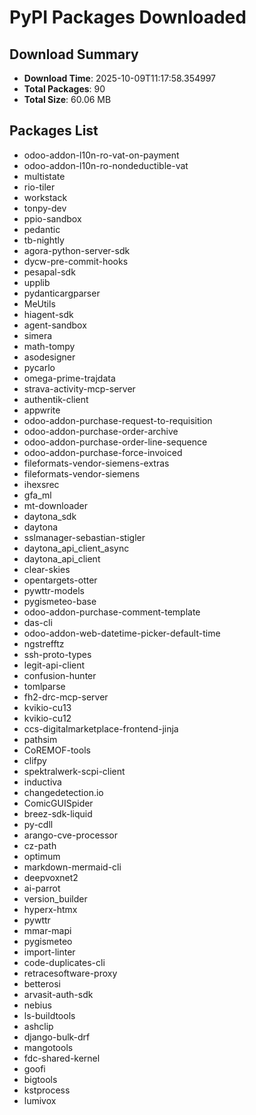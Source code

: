 # PyPI Packages Downloaded

## Download Summary
- **Download Time**: 2025-10-09T11:17:58.354997
- **Total Packages**: 90
- **Total Size**: 60.06 MB

## Packages List
- odoo-addon-l10n-ro-vat-on-payment
- odoo-addon-l10n-ro-nondeductible-vat
- multistate
- rio-tiler
- workstack
- tonpy-dev
- ppio-sandbox
- pedantic
- tb-nightly
- agora-python-server-sdk
- dycw-pre-commit-hooks
- pesapal-sdk
- upplib
- pydanticargparser
- MeUtils
- hiagent-sdk
- agent-sandbox
- simera
- math-tompy
- asodesigner
- pycarlo
- omega-prime-trajdata
- strava-activity-mcp-server
- authentik-client
- appwrite
- odoo-addon-purchase-request-to-requisition
- odoo-addon-purchase-order-archive
- odoo-addon-purchase-order-line-sequence
- odoo-addon-purchase-force-invoiced
- fileformats-vendor-siemens-extras
- fileformats-vendor-siemens
- ihexsrec
- gfa_ml
- mt-downloader
- daytona_sdk
- daytona
- sslmanager-sebastian-stigler
- daytona_api_client_async
- daytona_api_client
- clear-skies
- opentargets-otter
- pywttr-models
- pygismeteo-base
- odoo-addon-purchase-comment-template
- das-cli
- odoo-addon-web-datetime-picker-default-time
- ngstrefftz
- ssh-proto-types
- legit-api-client
- confusion-hunter
- tomlparse
- fh2-drc-mcp-server
- kvikio-cu13
- kvikio-cu12
- ccs-digitalmarketplace-frontend-jinja
- pathsim
- CoREMOF-tools
- clifpy
- spektralwerk-scpi-client
- inductiva
- changedetection.io
- ComicGUISpider
- breez-sdk-liquid
- py-cdll
- arango-cve-processor
- cz-path
- optimum
- markdown-mermaid-cli
- deepvoxnet2
- ai-parrot
- version_builder
- hyperx-htmx
- pywttr
- mmar-mapi
- pygismeteo
- import-linter
- code-duplicates-cli
- retracesoftware-proxy
- betterosi
- arvasit-auth-sdk
- nebius
- ls-buildtools
- ashclip
- django-bulk-drf
- mangotools
- fdc-shared-kernel
- goofi
- bigtools
- kstprocess
- lumivox
